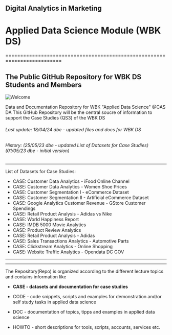 ## Digital Analytics in Marketing   
# Applied Data Science Module (WBK DS)
=========================================================================
## The Public GitHub Repository for WBK DS Students and Members 

![Welcome](https://github.com/sawubona-repo/CASDA/blob/aab3d2a29eec8d4278f48a813c1844a48da91358/zImages/WBK_DS_Qualifikationsschritt-Case-Studies-V1_Mai2024_DBenninger.png)

Data and Documentation Repository for WBK "Applied Data Science" @CAS DA 
This GitHub Repository will be the central soucre of information to support the Case Studies (QS3) of the WBK DS

###### Last update: 18/04/24 dbe - updated files and docs for WBK DS 
###### History:     (25/05/23 dbe - updated List of Datasets for Case Studies) (01/05/23 dbe - initial version)

---  
List of Datasets for Case Studies:  
+ CASE: Customer Data Analytics - iFood Online Channel 
+ CASE: Customer Data Analytics - Women Shoe Prices
+ CASE: Customer Segmentation I - eCommerce Dataset
+ CASE: Customer Segmentation II - Artificial eCommerce Dataset
+ CASE: Google Analytics Customer Revenue - GStore Customer Spendings
+ CASE: Retail Product Analysis - Adidas vs Nike
+ CASE: World Happiness Report
+ CASE: IMDB 5000 Movie Analytics  
+ CASE: Product Review Analytics  
+ CASE: Retail Product Analysis - Adidas  
+ CASE: Sales Transactions Analytics - Automotive Parts
+ CASE: Clickstream Analytics - Online Shopping  
+ CASE: Website Traffic Analytics - Opendata DC GOV

---  
---  
The Repository(Repo) is organized according to the different lecture topics and contains information like

* **CASE - datasets and documentation for case studies**  

* CODE - code snippets, scripts and examples for demonstration and/or self study tasks in applied data science
* DOC - documentation of topics, tipps and examples in applied data science
* HOWTO - short descriptions for tools, scripts, accounts, services etc.
